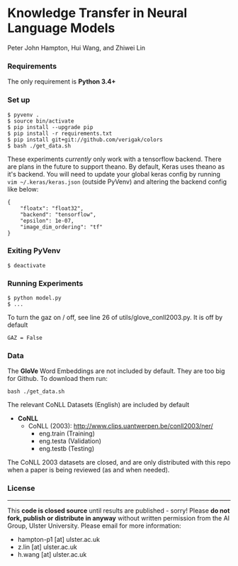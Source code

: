 Knowledge Transfer in Neural Language Models
====

Peter John Hampton, Hui Wang, and Zhiwei Lin

### Requirements

The only requirement is **Python 3.4+**

### Set up

```
$ pyvenv .
$ source bin/activate
$ pip install --upgrade pip
$ pip install -r requirements.txt
$ pip install git+git://github.com/verigak/colors
$ bash ./get_data.sh
```

These experiments _currently_ only work with a tensorflow backend. There are plans in the future to support theano. By default, Keras uses theano as it's backend. You will need to update your global keras config by running `vim ~/.keras/keras.json` (outside PyVenv) and altering the backend config like below:

```
{
    "floatx": "float32",
    "backend": "tensorflow",
    "epsilon": 1e-07,
    "image_dim_ordering": "tf"
}
```

### Exiting PyVenv

```
$ deactivate
```

### Running Experiments

```
$ python model.py
$ ...
```

To turn the gaz on / off, see line 26 of utils/glove_conll2003.py. It is off by default

```
GAZ = False
```

### Data

The **GloVe** Word Embeddings are not included by default. They are too big for Github. To download them run:

```
bash ./get_data.sh
```

The relevant CoNLL Datasets (English) are included by default

 - **CoNLL**
   - CoNLL (2003): http://www.clips.uantwerpen.be/conll2003/ner/
      - eng.train (Training)
      - eng.testa (Validation)
      - eng.testb (Testing)

The CoNLL 2003 datasets are closed, and are only distributed with this repo when a paper is being reviewed (as and when needed). 

### License 

---

This **code is closed source** until results are published - sorry! Please **do not fork, publish or distribute in anyway** without written permission from the AI Group, Ulster University. Please email for more information:

  - hampton-p1 [at] ulster.ac.uk
  - z.lin [at] ulster.ac.uk
  - h.wang [at] ulster.ac.uk
